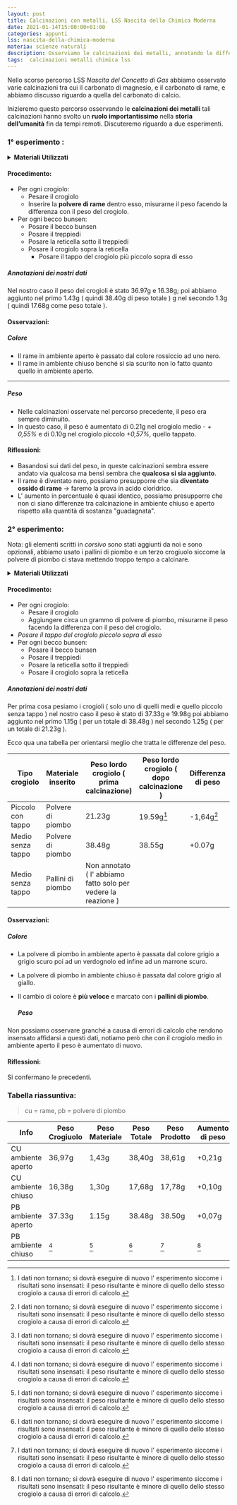 ```yaml
---
layout: post
title: Calcinazioni con metalli, LSS Nascita della Chimica Moderna
date: 2021-01-14T15:00:00+01:00
categories: appunti
lss: nascita-della-chimica-moderna
materia: scienze naturali
description: Osserviamo le calcinazioni dei metalli, annotando le differenze con le calcinazioni dei carbonati osservate nel precedente percorso LSS.
tags:  calcinazioni metalli chimica lss
---
```


Nello scorso percorso LSS _Nascita del Concetto di Gas_ abbiamo osservato varie calcinazioni tra cui il carbonato di magnesio, e il carbonato di rame, e abbiamo discusso riguardo a quella del carbonato di calcio. 

Inizieremo questo percorso osservando le **calcinazioni dei metalli** tali calcinazioni hanno svolto un **ruolo importantissimo** nella **storia dell’umanità** fin da tempi remoti. Discuteremo riguardo a due esperimenti.

### 1° esperimento :

<details>
  <summary><b>Materiali Utilizzati</b></summary>

  • Crogiolo piccolo con tappo<br>
  • Crogiolo medio senza tappo<br>
  • Bilancia<br>
  • Spatola<br>
  • Polvere di rame<br>
  • 2 * treppiedi<br>
  • 2 * reticella<br>
  • 2 * becco bunsen<br>

</details>

#### Procedimento:

- Per ogni crogiolo:
  - Pesare il crogiolo
  - Inserire la **polvere di rame** dentro esso, misurarne il peso facendo la differenza con il peso del crogiolo.
- Per ogni becco bunsen:
  - Posare il becco bunsen
  - Posare il treppiedi
  - Posare la reticella sotto il treppiedi
  - Posare il crogiolo sopra la reticella
    - Posare il tappo del crogiolo più piccolo sopra di esso

##### Annotazioni dei nostri dati

Nel nostro caso il peso dei crogioli è stato 36.97g e 16.38g; poi abbiamo aggiunto nel primo 1.43g ( quindi 38.40g di peso totale ) g nel secondo 1.3g ( quindi 17.68g come peso totale ).

#### Osservazioni:

##### Colore

- Il rame in ambiente aperto è passato dal colore rossiccio ad uno nero.
- Il rame in ambiente chiuso benché si sia scurito non lo fatto quanto quello in ambiente aperto. 

---

##### Peso

- Nelle calcinazioni osservate nel percorso precedente, il peso era sempre diminuito.
- In questo caso, il peso è aumentato di 0.21g nel crogiolo medio - _+ 0,55%_ e di 0.10g nel crogiolo piccolo _+0,57%_, quello tappato.

#### Riflessioni:

- Basandosi sui dati del peso, in queste calcinazioni sembra essere andato via qualcosa ma bensì sembra che **qualcosa si sia aggiunto**.
- Il rame è diventato nero, possiamo presupporre che sia **diventato ossido di rame** → faremo la prova in acido cloridrico.
- L' aumento in percentuale è quasi identico, possiamo presupporre che non ci siano differenze tra calcinazione in ambiente chiuso e aperto rispetto alla quantità di sostanza "guadagnata".

### 2° esperimento:

 Nota: gli elementi scritti in <i> corsivo </i> sono stati aggiunti da noi e sono opzionali, abbiamo usato i pallini di piombo e un terzo crogiuolo siccome la polvere di piombo ci stava mettendo troppo tempo a calcinare.

<details>
  <summary><b>Materiali Utilizzati</b></summary>

  • Crogiolo piccolo con tappo<br>
  • 2 * crogioli medi senza tappo <i>+1</i><br>
  • Bilancia<br>
  • Spatola<br>
  • Polvere di piombo<br>
  •  <i>+ Pallini di piombo</i><br>
  • 2 * reticelle <i>+1</i><br>
  • 2 * treppiedi <i>+1</i><br>
  • 2 * becco bunsen <i>+1</i><br>

</details>

#### Procedimento:

- Per ogni crogiolo:
  - Pesare il crogiolo
  - Aggiungere circa un grammo di polvere di piombo, misurarne il peso facendo la differenza con il peso del crogiolo.
- _Posare il tappo del crogiolo piccolo sopra di esso_
- Per ogni becco bunsen:
  - Posare il becco bunsen
  - Posare il treppiedi
  - Posare la reticella sotto il treppiedi
  - Posare il crogiolo sopra la reticella

##### Annotazioni dei nostri dati

Per prima cosa pesiamo i crogioli ( solo uno di quelli medi e quello piccolo senza tappo ) nel nostro caso il peso è stato di  37.33g e 19.98g poi abbiamo aggiunto nel primo 1.15g ( per un totale di 38.48g ) nel secondo 1.25g ( per un totale di 21.23g ).

Ecco qua una tabella per orientarsi meglio che tratta le differenze del peso.

| Tipo crogiolo     | Materiale inserito | Peso lordo crogiolo ( prima calcinazione)                     | Peso lordo crogiolo ( dopo calcinazione ) | Differenza di peso | Aumento in percentuale |
| ----------------- | ------------------ | ------------------------------------------------------------- | ----------------------------------------- | ------------------ | ---------------------- |
| Piccolo con tappo | Polvere di piombo  | 21.23g                                                        | 19.59g[^1]                                | -1,64g[^1]         | -7,76%[^1]             |
| Medio senza tappo | Polvere di piombo  | 38.48g                                                        | 38.55g                                    | +0.07g             | +0,18%                 |
| Medio senza tappo | Pallini di piombo  | Non annotato ( l' abbiamo fatto solo per vedere la reazione ) |                                           |                    |                        |

#### Osservazioni:

##### Colore

- La polvere di piombo in ambiente aperto è passata dal colore grigio a grigio scuro poi ad un verdognolo ed infine ad un marrone scuro.

- La polvere di piombo in ambiente chiuso è passata dal colore grigio al giallo. 

- Il cambio di colore è **più veloce** e marcato con i **pallini di piombo**.
  
  ##### Peso

Non possiamo osservare granché a causa di errori di calcolo che rendono insensato affidarsi a questi dati, notiamo però che con il crogiolo medio in ambiente aperto il peso è aumentato di nuovo.

#### Riflessioni:

Si confermano le precedenti.

### Tabella riassuntiva:

> cu = rame, pb = polvere di piombo

| Info               | Peso Crogiuolo | Peso Materiale | Peso Totale | Peso Prodotto | Aumento di peso |
| ------------------ | -------------- | -------------- | ----------- | ------------- | --------------- |
| CU ambiente aperto | 36,97g         | 1,43g          | 38,40g      | 38,61g        | +0,21g          |
| CU ambiente chiuso | 16,38g         | 1,30g          | 17,68g      | 17,78g        | +0,10g          |
| PB ambiente aperto | 37.33g         | 1.15g          | 38.48g      | 38.50g        | +0,07g          |
| PB ambiente chiuso | [^1]           | [^1]           | [^1]        | [^1]          | [^1]            |

[^1]: I dati non tornano;  si dovrà eseguire di nuovo l' esperimento siccome i risultati sono insensati: il peso risultante è minore di quello dello stesso crogiolo a causa di errori di calcolo.
